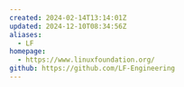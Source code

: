 ```yaml
---
created: 2024-02-14T13:14:01Z
updated: 2024-12-10T08:34:56Z
aliases:
  - LF
homepage:
  - https://www.linuxfoundation.org/
github: https://github.com/LF-Engineering
---
```

